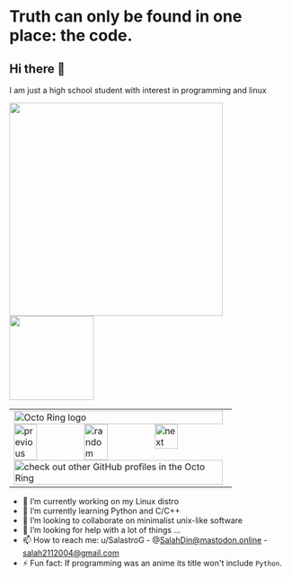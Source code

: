 # Truth can only be found in one place: the code.
## Hi there 👋
I am just a high school student with interest in programming and linux

<img align='left' src="https://github-readme-stats.vercel.app/api?username=salahdin-ahmed&count_private=true&theme=tokyonight&showicons=true" width="380">
<img src="https://github-readme-stats.vercel.app/api/top-langs/?username=salahdin-ahmed&langs_count=5&theme=tokyonight&layout=compact" height="150">

<table align="center"><tbody><tr><td><a href="https://octo-ring.com/"><img src="https://octo-ring.com/static/img/widget/top.png" width="99%" alt="Octo Ring logo" align="top"></a><br><a href="https://octo-ring.com/p/salahdin-ahmed/prev"><img src="https://octo-ring.com/static/img/widget/prev.png" width="33%" alt="previous" align="top" title="previous profile"></a><a href="https://octo-ring.com/p/salahdin-ahmed/random"><img src="https://octo-ring.com/static/img/widget/random.png" width="33%" alt="random" align="top" title="random profile"></a><a href="https://octo-ring.com/p/salahdin-ahmed/next"><img src="https://octo-ring.com/static/img/widget/next.png" width="33%" alt="next" align="top" title="next profile"></a><br><a href="https://octo-ring.com/"><img src="https://octo-ring.com/static/img/widget/bottom.png" width="99%" alt="check out other GitHub profiles in the Octo Ring" align="top"></a></td></tr></tbody></table>
  
- 🔭 I’m currently working on my Linux distro
- 🌱 I’m currently learning Python and C/C++
- 👯 I’m looking to collaborate on minimalist unix-like software
- 🤔 I’m looking for help with a lot of things ...
- 📫 How to reach me: u/SalastroG - @SalahDin@mastodon.online - salah2112004@gmail.com
- ⚡ Fun fact: If programming was an anime its title won't include `Python`.

